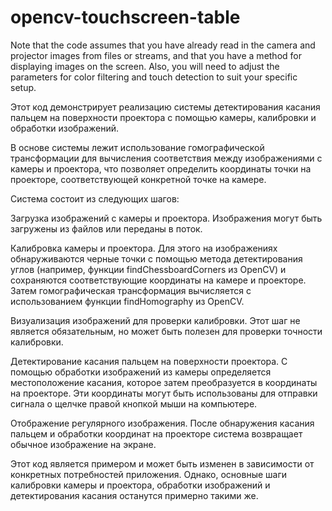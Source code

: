 # opencv-touchscreen-table
Note that the code assumes that you have already read in the camera and projector images from files or streams, and that you have a method for displaying images on the screen. Also, you will need to adjust the parameters for color filtering and touch detection to suit your specific setup.

Этот код демонстрирует реализацию системы детектирования касания пальцем на поверхности проектора с помощью камеры, калибровки и обработки изображений.

В основе системы лежит использование гомографической трансформации для вычисления соответствия между изображениями с камеры и проектора, что позволяет определить координаты точки на проекторе, соответствующей конкретной точке на камере.

Система состоит из следующих шагов:

Загрузка изображений с камеры и проектора. Изображения могут быть загружены из файлов или переданы в поток.

Калибровка камеры и проектора. Для этого на изображениях обнаруживаются черные точки с помощью метода детектирования углов (например, функции findChessboardCorners из OpenCV) и сохраняются соответствующие координаты на камере и проекторе. Затем гомографическая трансформация вычисляется с использованием функции findHomography из OpenCV.

Визуализация изображений для проверки калибровки. Этот шаг не является обязательным, но может быть полезен для проверки точности калибровки.

Детектирование касания пальцем на поверхности проектора. С помощью обработки изображений из камеры определяется местоположение касания, которое затем преобразуется в координаты на проекторе. Эти координаты могут быть использованы для отправки сигнала о щелчке правой кнопкой мыши на компьютере.

Отображение регулярного изображения. После обнаружения касания пальцем и обработки координат на проекторе система возвращает обычное изображение на экране.

Этот код является примером и может быть изменен в зависимости от конкретных потребностей приложения. Однако, основные шаги калибровки камеры и проектора, обработки изображений и детектирования касания останутся примерно такими же.

